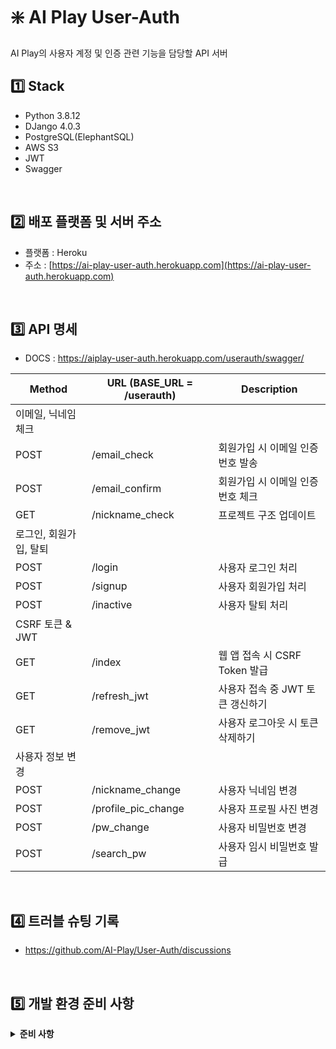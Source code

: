 # ❇️ AI Play User-Auth

AI Play의 사용자 계정 및 인증 관련 기능을 담당할 API 서버

## :one: Stack

- Python 3.8.12
- DJango 4.0.3
- PostgreSQL(ElephantSQL)
- AWS S3
- JWT
- Swagger

<br/>

## :two: 배포 플랫폼 및 서버 주소

- 플랫폼 : Heroku
- 주소 : [https://ai-play-user-auth.herokuapp.com](https://ai-play-user-auth.herokuapp.com)

<br/>

## :three: API 명세

- DOCS : https://aiplay-user-auth.herokuapp.com/userauth/swagger/

| Method                 | URL (BASE_URL = /userauth) | Description                       |
| ---------------------- | -------------------------- | --------------------------------- |
| 이메일, 닉네임 체크    |                            |                                   |
| POST                   | /email_check               | 회원가입 시 이메일 인증 번호 발송 |
| POST                   | /email_confirm             | 회원가입 시 이메일 인증 번호 체크 |
| GET                    | /nickname_check            | 프로젝트 구조 업데이트            |
| 로그인, 회원가입, 탈퇴 |                            |                                   |
| POST                   | /login                     | 사용자 로그인 처리                |
| POST                   | /signup                    | 사용자 회원가입 처리              |
| POST                   | /inactive                  | 사용자 탈퇴 처리                  |
| CSRF 토큰 & JWT        |                            |                                   |
| GET                    | /index                     | 웹 앱 접속 시 CSRF Token 발급     |
| GET                    | /refresh_jwt               | 사용자 접속 중 JWT 토큰 갱신하기  |
| GET                    | /remove_jwt                | 사용자 로그아웃 시 토큰 삭제하기  |
| 사용자 정보 변경       |                            |                                   |
| POST                   | /nickname_change           | 사용자 닉네임 변경                |
| POST                   | /profile_pic_change        | 사용자 프로필 사진 변경           |
| POST                   | /pw_change                 | 사용자 비밀번호 변경              |
| POST                   | /search_pw                 | 사용자 임시 비밀번호 발급         |

<br/>

## 4️⃣ 트러블 슈팅 기록

- https://github.com/AI-Play/User-Auth/discussions

<br/>

## :five: 개발 환경 준비 사항

<details>
  <summary><b>준비 사항</b></summary>

```
# 필요한 패키지 설치
python -m pip install -r requirements.txt
```

##### 로컬 테스트 환경 구축

```
# 1. docker postgres 이미지 준비 및 컨테이너 실행
# https://hub.docker.com/_/postgres
docker run -p 5432:5432 --name postgres -e POSTGRES_PASSWORD=aiplay -d postgres
# ※ 주의사항 : 아래 2번 과정에서 DB 세팅이 이루어질 것이므로 컨테이너 생성 및 실행만 하고 그 외에는 건드리지 말 것

# 2. DJango migration 실행
# userauth의 models.py에 의해서 생성된 migration 파일이 이미 존재함(0001_initial.py)
# 따라서 아래 명령어를 실행하면 DB 세팅이 이루어짐
python manage.py migrate

# 3. DB Table이 생성되었는지 확인

# 4. Architecture Repo의 dbscript.sql 하단에 있는 'Trigger 생성하기' 부분의 스크립트를 실행
```

##### 개발 서버 실행

```
python manage.py runserver
```

</details>

